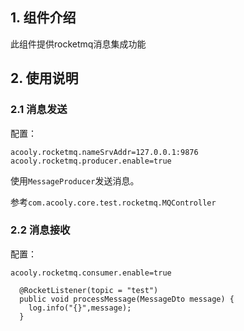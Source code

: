 <!-- title: 分布式消息组件 -->
<!-- type: app -->
<!-- author: qiubo -->
## 1. 组件介绍

此组件提供rocketmq消息集成功能

## 2. 使用说明

### 2.1 消息发送

配置：

    acooly.rocketmq.nameSrvAddr=127.0.0.1:9876
    acooly.rocketmq.producer.enable=true

使用`MessageProducer`发送消息。

参考`com.acooly.core.test.rocketmq.MQController`

### 2.2 消息接收

配置：

    acooly.rocketmq.consumer.enable=true

      @RocketListener(topic = "test")
      public void processMessage(MessageDto message) {
        log.info("{}",message);
      }